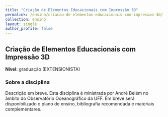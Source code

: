 ```yaml
---
title: "Criação de Elementos Educacionais com Impressão 3D"
permalink: /ensino/criacao-de-elementos-educacionais-com-impressao-3d/
collection: ensino
layout: single
author_profile: false
---
```


## Criação de Elementos Educacionais com Impressão 3D

**Nível:** graduação (EXTENSIONISTA)  


### Sobre a disciplina

Descrição em breve. Esta disciplina é ministrada por André Belém no âmbito do Observatório Oceanográfico da UFF. Em breve será disponibilizado o plano de ensino, bibliografia recomendada e materiais complementares.
